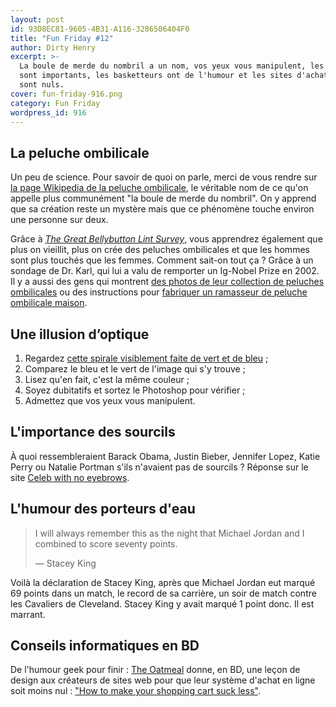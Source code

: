```yaml
---
layout: post
id: 93D8EC81-9605-4B31-A116-3286506404F0
title: "Fun Friday #12"
author: Dirty Henry
excerpt: >-
  La boule de merde du nombril a un nom, vos yeux vous manipulent, les sourcils
  sont importants, les basketteurs ont de l'humour et les sites d'achat en ligne
  sont nuls.
cover: fun-friday-916.png
category: Fun Friday
wordpress_id: 916
---
```


## La peluche ombilicale

Un peu de science. Pour savoir de quoi on parle, merci de vous rendre sur [la
page Wikipedia de la peluche ombilicale][1], le véritable nom de ce qu'on
appelle plus communément "la boule de merde du nombril". On y apprend que sa
création reste un mystère mais que ce phénomène touche environ une personne sur
deux.

Grâce à [_The Great Bellybutton Lint Survey_][2], vous apprendrez également que
plus on vieillit, plus on crée des peluches ombilicales et que les hommes sont
plus touchés que les femmes. Comment sait-on tout ça ? Grâce à un sondage de Dr.
Karl, qui lui a valu de remporter un Ig-Nobel Prize en 2002. Il y a aussi des
gens qui montrent [des photos de leur collection de peluches ombilicales][3] ou
des instructions pour [fabriquer un ramasseur de peluche ombilicale maison][4].

## Une illusion d’optique

1. Regardez [cette spirale visiblement faite de vert et de bleu][5] ;
1. Comparez le bleu et le vert de l'image qui s'y trouve ;
1. Lisez qu'en fait, c'est la même couleur ;
1. Soyez dubitatifs et sortez le Photoshop pour vérifier ;
1. Admettez que vos yeux vous manipulent.

## L'importance des sourcils

À quoi ressembleraient Barack Obama, Justin Bieber, Jennifer Lopez, Katie Perry
ou Natalie Portman s'ils n'avaient pas de sourcils ? Réponse sur le site [Celeb
with no eyebrows][6].

## L'humour des porteurs d'eau

> I will always remember this as the night that Michael Jordan and I combined to
> score seventy points.
>
> — Stacey King

Voilà la déclaration de Stacey King, après que Michael Jordan eut marqué 69
points dans un match, le record de sa carrière, un soir de match contre les
Cavaliers de Cleveland. Stacey King y avait marqué 1 point donc. Il est marrant.

## Conseils informatiques en BD

De l'humour geek pour finir : [The Oatmeal][7] donne, en BD, une leçon de design
aux créateurs de sites web pour que leur système d'achat en ligne soit moins
nul : ["How to make your shopping cart suck less"][8].

[1]: https://fr.wikipedia.org/wiki/Peluche_ombilicale
[2]: https://www.abc.net.au/science/k2/lint/ "The Great Bellybutton Lint Survey"
[3]:
  http://web.archive.org/web/20210519001426/https://www.feargod.net/fluff.html
  "The Incredible World of Navel Fluff - Part 1: The Collection"
[4]:
  https://craftbits.com/project/bellybutton-lint-collecters/
  "Bellybutton Lint Collecters"
[5]: https://www.huffpost.com/entry/optical-illusion_n_6772678
[6]: https://celebswithnoeyebrows.com/
[7]: https://theoatmeal.com/
[8]:
  https://theoatmeal.com/comics/shopping_cart
  "How to make your shopping cart suck less"
